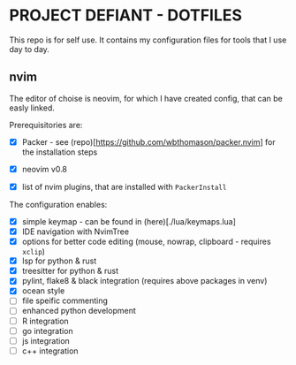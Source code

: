 # PROJECT DEFIANT - DOTFILES

This repo is for self use. It contains my configuration files for tools that I use day to day.

## nvim

The editor of choise is neovim, for which I have created config, that can be easly linked.

Prerequisitories are:

- [x] Packer - see (repo)[https://github.com/wbthomason/packer.nvim] for the installation steps
- [x] neovim v0.8
- [x] list of nvim plugins, that are installed with `PackerInstall`


The configuration enables:
- [x] simple keymap - can be found in (here)[./lua/keymaps.lua]
- [x] IDE navigation with NvimTree
- [x] options for better code editing (mouse, nowrap, clipboard - requires `xclip`)
- [x] lsp for python & rust
- [x] treesitter for python & rust
- [x] pylint, flake8 & black integration (requires above packages in venv)
- [x] ocean style
- [ ] file speific commenting
- [ ] enhanced python development
- [ ] R integration
- [ ] go integration
- [ ] js integration
- [ ] c++ integration
